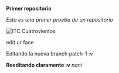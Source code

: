 **Primer repositorio**

_Esto es una primer prueba de un repositorio_


![ITC Cuatrovientos](http://www.cuatrovientos.org/images/logo2.png)

edit ur face


Editando la nueva branch patch-1 :v

**Reeditando claramente :v**
_nani_


